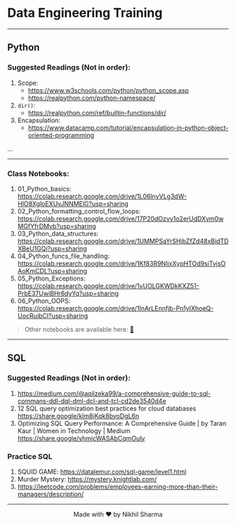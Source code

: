 # Data Engineering Training

----

## Python
### Suggested Readings (Not in order):
1. Scope:
    - https://www.w3schools.com/python/python_scope.asp
    - https://realpython.com/python-namespace/
2. `dir()`:
    - https://realpython.com/ref/builtin-functions/dir/
3. Encapsulation:
    - https://www.datacamp.com/tutorial/encapsulation-in-python-object-oriented-programming
    
...

---

### Class Notebooks:
1. 01_Python_basics: https://colab.research.google.com/drive/1L06lnyVLg3dW-HlO8XgloEXUvJNNMElG?usp=sharing
2. 02_Python_formatting_control_flow_loops: https://colab.research.google.com/drive/17P20dOzvy1o2erUdDXvm0wMGfYfrDMvb?usp=sharing
3. 03_Python_data_structures: https://colab.research.google.com/drive/1UMMPSaYrSHibZfZd48xBidTDXBeU1GQj?usp=sharing
4. 04_Python_funcs_file_handling: https://colab.research.google.com/drive/1Kf83R9NIixXypHTOd9siTvjsOAoKmCDL?usp=sharing
5. 05_Python_Exceptions: https://colab.research.google.com/drive/1vUOLGKWDkKXZ51-PrbE37UwiBHr6dyYq?usp=sharing
6. 06_Python_OOPS: https://colab.research.google.com/drive/1lnArLEnnfjb-Pn1yIXhoeQ-UocRuibCl?usp=sharing

> Other notebooks are available here: [🔗](https://github.com/KirkYagami/DataEngineeringTrainingJune2025/tree/main/01_Python/01_Notebooks)

---


## SQL
### Suggested Readings (Not in order):
1. https://medium.com/@aqilzeka99/a-comprehensive-guide-to-sql-commans-ddl-dql-dml-dcl-and-tcl-cd2de3540d4e
2. 12 SQL query optimization best practices for cloud databases https://share.google/kIm8jKqk8byoDgL6n
3. Optimizing SQL Query Performance: A Comprehensive Guide | by Taran Kaur | Women in Technology | Medium https://share.google/yhmjcWASAbCqmOuIy

### Practice SQL
1. SQUID GAME: https://datalemur.com/sql-game/level1.html
2. Murder Mystery: https://mystery.knightlab.com/
3. https://leetcode.com/problems/employees-earning-more-than-their-managers/description/




---

<div align="center">
Made with ❤️ by Nikhil Sharma
</div>
